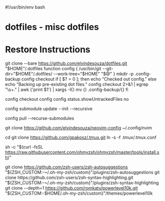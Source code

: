 #!/usr/bin/env bash
# dotfiles - misc dotfiles

# Restore Instructions

git clone --bare https://github.com/elvindesouza/dotfiles.git "$HOME"/.dotfiles
function config {
	/usr/bin/git --git-dir="$HOME"/.dotfiles/ --work-tree="$HOME" "$@"
}
mkdir -p .config-backup
config checkout
if [ $? = 0 ]; then
	echo "Checked out config."
else
	echo "Backing up pre-existing dot files."
	config checkout 2>&1 | egrep "\s+\." | awk {'print $1'} | xargs -I{} mv {} .config-backup/{}
fi

config checkout
config config status.showUntrackedFiles no

config submodule update --init --recursive

config pull --recurse-submodules

git clone https://github.com/elvindesouza/neovim-config ~/.config/nvim

cd
git clone https://github.com/gpakosz/.tmux.git
ln -s -f .tmux/.tmux.conf

sh -c "$(curl -fsSL https://raw.githubusercontent.com/ohmyzsh/ohmyzsh/master/tools/install.sh)"

git clone https://github.com/zsh-users/zsh-autosuggestions "${ZSH_CUSTOM:-~/.oh-my-zsh/custom}"/plugins/zsh-autosuggestions
git clone https://github.com/zsh-users/zsh-syntax-highlighting.git "${ZSH_CUSTOM:-~/.oh-my-zsh/custom}"/plugins/zsh-syntax-highlighting
git clone --depth=1 https://github.com/romkatv/powerlevel10k.git "${ZSH_CUSTOM:-$HOME/.oh-my-zsh/custom}"/themes/powerlevel10k
